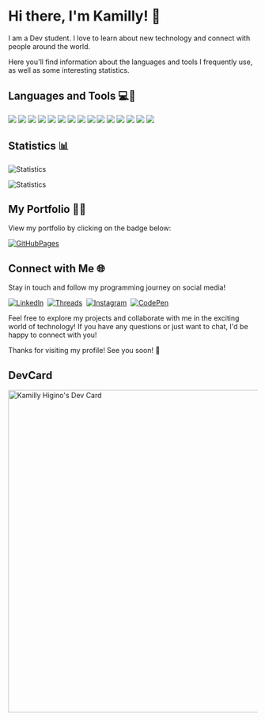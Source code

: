 # Hi there, I'm Kamilly! 👋


I am a Dev student. I love to learn about new technology and connect with people around the world.

Here you'll find information about the languages and tools I frequently use, as well as some interesting statistics.

## Languages and Tools 💻🔧
<div>
<img src="https://img.shields.io/badge/HTML5-E34F26?style=for-the-badge&logo=html5&logoColor=white" />
<img src="https://img.shields.io/badge/-css3-1572B6?&style=for-the-badge&logo=css3&logoColor=white" />
<img src="https://img.shields.io/badge/-javascript-F7DF1E?&style=for-the-badge&logo=javascript&logoColor=black" />
<img src="https://img.shields.io/badge/Bootstrap-563D7C?style=for-the-badge&logo=bootstrap&logoColor=white"/>
<img src="https://img.shields.io/badge/-ReactJS-grey?&style=for-the-badge&logo=react&logoColor=61DAFB" />
<img src="https://img.shields.io/badge/Node%20js-339933?style=for-the-badge&logo=nodedotjs&logoColor=white"/>
<img src="https://img.shields.io/badge/Express%20js-000000?style=for-the-badge&logo=express&logoColor=white"/>
<img src="https://img.shields.io/badge/PostgreSQL-316192?style=for-the-badge&logo=postgresql&logoColor=white"/>
<img src="https://img.shields.io/badge/Docker-2CA5E0?style=for-the-badge&logo=docker&logoColor=white"/>
<img src="https://img.shields.io/badge/-VSCode-007ACC?&style=for-the-badge&logo=visual-studio-code&logoColor=white" />
<img src="https://img.shields.io/badge/Postman-FF6C37?style=for-the-badge&logo=Postman&logoColor=white"/>
<img src="https://img.shields.io/badge/-Git-F05032?&style=for-the-badge&logo=git&logoColor=white" />
<img src="https://img.shields.io/badge/github-%23121011.svg?style=for-the-badge&logo=github&logoColor=white" />
<img src="https://img.shields.io/badge/Ubuntu-E95420?style=for-the-badge&logo=ubuntu&logoColor=white"/>
<img src="https://img.shields.io/badge/figma-%23F24E1E.svg?style=for-the-badge&logo=figma&logoColor=white" />
</div>

## Statistics 📊

![Statistics](https://github-readme-stats.vercel.app/api?username=higinosk&show_icons=true&count_private=true&theme=transparent)
<br>

![Statistics](https://github-readme-stats.vercel.app/api/top-langs/?username=higinosk&langs_count=5&theme=transparent&layout=compact)

## My Portfolio 👩‍💻

View my portfolio by clicking on the badge below:

<a href="https://higinosk.github.io/"><img src="https://img.shields.io/badge/GitHub%20Pages-222222?style=for-the-badge&logo=GitHub%20Pages&logoColor=white" alt="GitHubPages" /></a>&nbsp;

## Connect with Me 🌐

Stay in touch and follow my programming journey on social media!

<a href="https://www.linkedin.com/in/kamilly-higino/"><img src="https://img.shields.io/badge/LinkedIn-0077B5?style=for-the-badge&logo=linkedin&logoColor=white" alt="Linkedln" /></a>&nbsp;
<a href="https://www.threads.net/@higino.k"><img src="https://img.shields.io/badge/Threads-000000?style=for-the-badge&logo=Threads&logoColor=white" alt="Threads" /></a>&nbsp;
<a href="https://www.instagram.com/higino.k/"><img src="https://img.shields.io/badge/Instagram-E4405F?style=for-the-badge&logo=instagram&logoColor=white" alt="Instagram" /></a>&nbsp;
<a href="https://codepen.io/higinosk"><img src="https://img.shields.io/badge/Codepen-000000?style=for-the-badge&logo=codepen&logoColor=white" alt="CodePen" /></a>&nbsp;

Feel free to explore my projects and collaborate with me in the exciting world of technology! If you have any questions or just want to chat, I'd be happy to connect with you!

Thanks for visiting my profile! See you soon! 👋

## DevCard

<a href="https://app.daily.dev/higinosk"><img src="https://api.daily.dev/devcards/v2/u5MUx5jfMqOXrVLB4XKg2.png?r=q30&type=wide" width="652" alt="Kamilly Higino's Dev Card"/></a>
